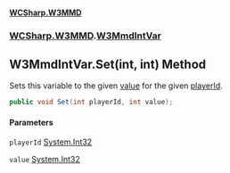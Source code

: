 #### [WCSharp.W3MMD](index.md 'index')
### [WCSharp.W3MMD](WCSharp.W3MMD.md 'WCSharp.W3MMD').[W3MmdIntVar](WCSharp.W3MMD.W3MmdIntVar.md 'WCSharp.W3MMD.W3MmdIntVar')

## W3MmdIntVar.Set(int, int) Method

Sets this variable to the given [value](WCSharp.W3MMD.W3MmdIntVar.Set(int,int).md#WCSharp.W3MMD.W3MmdIntVar.Set(int,int).value 'WCSharp.W3MMD.W3MmdIntVar.Set(int, int).value') for the given [playerId](WCSharp.W3MMD.W3MmdIntVar.Set(int,int).md#WCSharp.W3MMD.W3MmdIntVar.Set(int,int).playerId 'WCSharp.W3MMD.W3MmdIntVar.Set(int, int).playerId').

```csharp
public void Set(int playerId, int value);
```
#### Parameters

<a name='WCSharp.W3MMD.W3MmdIntVar.Set(int,int).playerId'></a>

`playerId` [System.Int32](https://docs.microsoft.com/en-us/dotnet/api/System.Int32 'System.Int32')

<a name='WCSharp.W3MMD.W3MmdIntVar.Set(int,int).value'></a>

`value` [System.Int32](https://docs.microsoft.com/en-us/dotnet/api/System.Int32 'System.Int32')